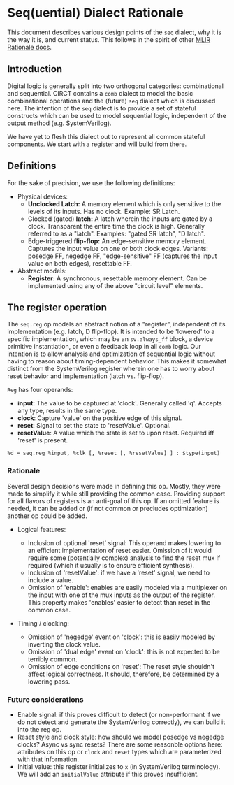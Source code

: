 # Seq(uential) Dialect Rationale

This document describes various design points of the `seq` dialect, why it is
the way it is, and current status. This follows in the spirit of other [MLIR
Rationale docs](https://mlir.llvm.org/docs/Rationale/).

## Introduction

Digital logic is generally split into two orthogonal categories:
combinational and sequential. CIRCT contains a `comb` dialect to model the
basic combinational operations and the (future) `seq` dialect which is
discussed here. The intention of the `seq` dialect is to provide a set of
stateful constructs which can be used to model sequential logic, independent
of the output method (e.g. SystemVerilog).

We have yet to flesh this dialect out to represent all common stateful
components. We start with a register and will build from there.

## Definitions

For the sake of precision, we use the following definitions:

- Physical devices:
  - **Unclocked Latch:** A memory element which is only sensitive to the
  levels of its inputs. Has no clock. Example: SR Latch.
  - Clocked (gated) **latch:** A latch wherein the inputs are gated by a
  clock. Transparent the entire time the clock is high. Generally referred to
  as a "latch". Examples: "gated SR latch", "D latch".
  - Edge-triggered **flip-flop:** An edge-sensitive memory element. Captures
  the input value on one or both clock edges. Variants: posedge FF, negedge
  FF, "edge-sensitive" FF (captures the input value on both edges),
  resettable FF.
- Abstract models:
  - **Register:** A synchronous, resettable memory element. Can be
  implemented using any of the above "circuit level" elements.

## The register operation

The `seq.reg` op models an abstract notion of a "register", independent of
its implementation (e.g. latch, D flip-flop). It is intended to be 'lowered'
to a specific implementation, which may be an `sv.always_ff` block, a device
primitive instantiation, or even a feedback loop in all `comb` logic. Our
intention is to allow analysis and optimization of sequential logic without
having to reason about timing-dependent behavior. This makes it somewhat
distinct from the SystemVerilog register wherein one has to worry about reset
behavior and implementation (latch vs. flip-flop).

`Reg` has four operands:

- **input**: The value to be captured at 'clock'. Generally called 'q'.
Accepts any type, results in the same type.
- **clock**: Capture 'value' on the positive edge of this signal.
- **reset**: Signal to set the state to 'resetValue'. Optional.
- **resetValue**: A value which the state is set to upon reset. Required iff
'reset' is present.

```mlir
%d = seq.reg %input, %clk [, %reset [, %resetValue] ] : $type(input)
```

### Rationale

Several design decisions were made in defining this op. Mostly, they were
made to simplify it while still providing the common case. Providing support
for all flavors of registers is an anti-goal of this op. If an omitted
feature is needed, it can be added or (if not common or precludes
optimization) another op could be added.

- Logical features:
  - Inclusion of optional 'reset' signal: This operand makes lowering to an
  efficient implementation of reset easier. Omission of it would require some
  (potentially complex) analysis to find the reset mux if required (which it
  usually is to ensure efficient synthesis).
  - Inclusion of 'resetValue': if we have a 'reset' signal, we need to
  include a value.
  - Omission of 'enable': enables are easily modeled via a multiplexer on the
  input with one of the mux inputs as the output of the register. This
  property makes 'enables' easier to detect than reset in the common case.

- Timing / clocking:
  - Omission of 'negedge' event on 'clock': this is easily modeled by
  inverting the clock value.
  - Omission of 'dual edge' event on 'clock': this is not expected to be
  terribly common.
  - Omission of edge conditions on 'reset': The reset style shouldn't affect
  logical correctness. It should, therefore, be determined by a lowering
  pass.

### Future considerations

- Enable signal: if this proves difficult to detect (or non-performant if we
do not detect and generate the SystemVerilog correctly), we can build it into
the reg op.
- Reset style and clock style: how should we model posedge vs negedge clocks?
Async vs sync resets? There are some reasonble options here: attributes on
this op or `clock` and `reset` types which are parameterized with that
information.
- Initial value: this register initializes to `x` (in SystemVerilog
terminology). We will add an `initialValue` attribute if this proves
insufficient.
